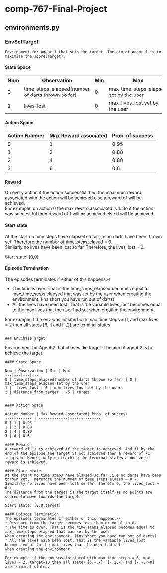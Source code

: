 
# comp-767-Final-Project
## environments.py
### EnvSetTarget 
```
Environment for Agent 1 that sets the target. The aim of agent 1 is to maximize the score(target).
```
#### State Space 

Num | Observation | Min | Max
---|---|---|---
0 | time_steps_elapsed(number of darts thrown so far) | 0 | max_time_steps_elapsed set by the user
1 |  lives_lost | 0 | max_lives_lost set by the user 



#### Action Space

Action Number | Max Reward associated| Prob. of success
------------ | -------------|--------------
0 | 1 | 0.95
1 | 2 | 0.88
2 | 4 | 0.80
3 | 6 | 0.6


#### Reward
On every action if the action successful then the maximum reward associated
with the action will be achieved else a reward of  will be achieved.\
For example: on action 0 the max reward associated is 1. So if the action was successful then reward of 1 will be achieved else 0 will be achieved.

#### Start state
At the start no time steps have elapsed so far ,i.e no darts have been thrown yet. Therefore the number of time_steps_elased = 0.\
Similarly no lives have been lost so far. Therefore, the lives_lost = 0.

Start state: [0,0] 

#### Episode Termination
The episodes terminates if either of this happens:-\
* The time is over. That is the time_steps_elapsed becomes equal to max_time_steps elapsed that was set by the user
when creating the environment. (Ins short you have ran out of darts)
* All the lives have been lost. That is the variable lives_lost becomes equal to the max lives that the user had set 
when creating the environment.

For example if the env was initiated with max time steps = 6, and max lives = 2 then all states [6,-] and [-,2] are terminal states.




```

### EnvChaseTarget
```
Environment for Agent 2 that chases the target. The aim of agent 2 is to achieve the target.
```
#### State Space 

Num | Observation | Min | Max
---|---|---|---
0 | time_steps_elapsed(number of darts thrown so far) | 0 | max_time_steps_elapsed set by the user
1 |  lives_lost | 0 | max_lives_lost set by the user 
2 | distance_from_target | -5 | target


#### Action Space

Action Number | Max Reward associated| Prob. of success
------------ | -------------|--------------
0 | 1 | 0.95
1 | 2 | 0.88
2 | 4 | 0.80
3 | 6 | 0.6

#### Reward
A reward of +1 is achieved if the target is achieved. And if by the end of the episode the target is not achieved then a reward of -1
is given. Hence, only on reaching the terminal states a non-zero reward is achieved.

#### Start state
At the start no time steps have elapsed so far ,i.e no darts have been thrown yet. Therefore the number of time_steps_elased = 0.\
Similarly no lives have been lost so far. Therefore, the lives_lost = 0.\
The distance from the target is the target itself as no points are scored to move towards the target.

Start state: [0,0,target] 

#### Episode Termination
The episodes terminates if either of this happens:-\
* Distance from the target becomes less than or equal to 0.
* The time is over. That is the time_steps_elapsed becomes equal to max_time_steps elapsed that was set by the user
when creating the environment. (Ins short you have ran out of darts)
* All the lives have been lost. That is the variable lives_lost becomes equal to the max lives that the user had set 
when creating the environment.

For example if the env was initiated with max time steps = 6, max lives = 2, target=10 then all states [6,-,-], [-,2,-] and [-,-,<=0] are terminal states.



